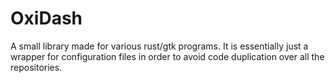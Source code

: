 # OxiDash
A small library made for various rust/gtk programs. It is essentially just a wrapper for configuration files in order to avoid code duplication over all the repositories.
